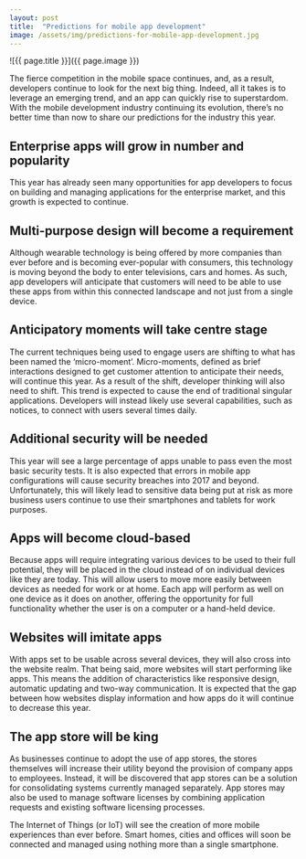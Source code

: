 ```yaml
---
layout: post
title:  "Predictions for mobile app development"
image: /assets/img/predictions-for-mobile-app-development.jpg
---
```


![{{ page.title }}]({{ page.image }})

The fierce competition in the mobile space continues, and, as a result, developers continue to look for the next big thing. Indeed, all it takes is to leverage an emerging trend, and an app can quickly rise to superstardom. With the mobile development industry continuing its evolution, there’s no better time than now to share our predictions for the industry this year.

## Enterprise apps will grow in number and popularity
This year has already seen many opportunities for app developers to focus on building and managing applications for the enterprise market, and this growth is expected to continue.

## Multi-purpose design will become a requirement
Although wearable technology is being offered by more companies than ever before and is becoming ever-popular with consumers, this technology is moving beyond the body to enter televisions, cars and homes. As such, app developers will anticipate that customers will need to be able to use these apps from within this connected landscape and not just from a single device.

## Anticipatory moments will take centre stage
The current techniques being used to engage users are shifting to what has been named the ‘micro-moment’. Micro-moments, defined as brief interactions designed to get customer attention to anticipate their needs, will continue this year. As a result of the shift, developer thinking will also need to shift. This trend is expected to cause the end of traditional singular applications. Developers will instead likely use several capabilities, such as notices, to connect with users several times daily.

## Additional security will be needed
This year will see a large percentage of apps unable to pass even the most basic security tests. It is also expected that errors in mobile app configurations will cause security breaches into 2017 and beyond. Unfortunately, this will likely lead to sensitive data being put at risk as more business users continue to use their smartphones and tablets for work purposes.

## Apps will become cloud-based
Because apps will require integrating various devices to be used to their full potential, they will be placed in the cloud instead of on individual devices like they are today. This will allow users to move more easily between devices as needed for work or at home. Each app will perform as well on one device as it does on another, offering the opportunity for full functionality whether the user is on a computer or a hand-held device.

## Websites will imitate apps
With apps set to be usable across several devices, they will also cross into the website realm. That being said, more websites will start performing like apps. This means the addition of characteristics like responsive design, automatic updating and two-way communication. It is expected that the gap between how websites display information and how apps do it will continue to decrease this year.

## The app store will be king
As businesses continue to adopt the use of app stores, the stores themselves will increase their utility beyond the provision of company apps to employees. Instead, it will be discovered that app stores can be a solution for consolidating systems currently managed separately. App stores may also be used to manage software licenses by combining application requests and existing software licensing processes.

The Internet of Things (or IoT) will see the creation of more mobile experiences than ever before. Smart homes, cities and offices will soon be connected and managed using nothing more than a single smartphone.
